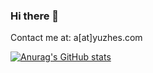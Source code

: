 ### Hi there 👋
Contact me at: a[at]yuzhes.com

[![Anurag's GitHub stats](https://github-readme-stats.vercel.app/api?username=bkmashiro&show_icons=true&&count_private=true&theme=radical)](https://github.com/anuraghazra/github-readme-stats)

